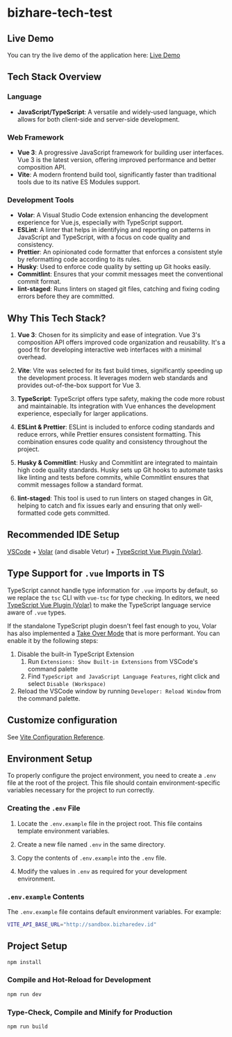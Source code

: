 # bizhare-tech-test

## Live Demo

You can try the live demo of the application here: [Live Demo](https://app.sample.com)

## Tech Stack Overview

### Language
- **JavaScript/TypeScript**: A versatile and widely-used language, which allows for both client-side and server-side development.

### Web Framework
- **Vue 3**: A progressive JavaScript framework for building user interfaces. Vue 3 is the latest version, offering improved performance and better composition API.
- **Vite**: A modern frontend build tool, significantly faster than traditional tools due to its native ES Modules support.

### Development Tools
- **Volar**: A Visual Studio Code extension enhancing the development experience for Vue.js, especially with TypeScript support.
- **ESLint**: A linter that helps in identifying and reporting on patterns in JavaScript and TypeScript, with a focus on code quality and consistency.
- **Prettier**: An opinionated code formatter that enforces a consistent style by reformatting code according to its rules.
- **Husky**: Used to enforce code quality by setting up Git hooks easily.
- **Commitlint**: Ensures that your commit messages meet the conventional commit format.
- **lint-staged**: Runs linters on staged git files, catching and fixing coding errors before they are committed.


## Why This Tech Stack?

1. **Vue 3**: Chosen for its simplicity and ease of integration. Vue 3's composition API offers improved code organization and reusability. It's a good fit for developing interactive web interfaces with a minimal overhead.
   
2. **Vite**: Vite was selected for its fast build times, significantly speeding up the development process. It leverages modern web standards and provides out-of-the-box support for Vue 3.

3. **TypeScript**: TypeScript offers type safety, making the code more robust and maintainable. Its integration with Vue enhances the development experience, especially for larger applications.

4. **ESLint & Prettier**: ESLint is included to enforce coding standards and reduce errors, while Prettier ensures consistent formatting. This combination ensures code quality and consistency throughout the project.

5. **Husky & Commitlint**: Husky and Commitlint are integrated to maintain high code quality standards. Husky sets up Git hooks to automate tasks like linting and tests before commits, while Commitlint ensures that commit messages follow a standard format.

6. **lint-staged**: This tool is used to run linters on staged changes in Git, helping to catch and fix issues early and ensuring that only well-formatted code gets committed.


## Recommended IDE Setup

[VSCode](https://code.visualstudio.com/) + [Volar](https://marketplace.visualstudio.com/items?itemName=Vue.volar) (and disable Vetur) + [TypeScript Vue Plugin (Volar)](https://marketplace.visualstudio.com/items?itemName=Vue.vscode-typescript-vue-plugin).

## Type Support for `.vue` Imports in TS

TypeScript cannot handle type information for `.vue` imports by default, so we replace the `tsc` CLI with `vue-tsc` for type checking. In editors, we need [TypeScript Vue Plugin (Volar)](https://marketplace.visualstudio.com/items?itemName=Vue.vscode-typescript-vue-plugin) to make the TypeScript language service aware of `.vue` types.

If the standalone TypeScript plugin doesn't feel fast enough to you, Volar has also implemented a [Take Over Mode](https://github.com/johnsoncodehk/volar/discussions/471#discussioncomment-1361669) that is more performant. You can enable it by the following steps:

1. Disable the built-in TypeScript Extension
    1) Run `Extensions: Show Built-in Extensions` from VSCode's command palette
    2) Find `TypeScript and JavaScript Language Features`, right click and select `Disable (Workspace)`
2. Reload the VSCode window by running `Developer: Reload Window` from the command palette.

## Customize configuration

See [Vite Configuration Reference](https://vitejs.dev/config/).

## Environment Setup
To properly configure the project environment, you need to create a `.env` file at the root of the project. This file should contain environment-specific variables necessary for the project to run correctly.

### Creating the `.env` File
1. Locate the `.env.example` file in the project root. This file contains template environment variables.
   
2. Create a new file named `.env` in the same directory.

3. Copy the contents of `.env.example` into the `.env` file.

4. Modify the values in `.env` as required for your development environment.

### `.env.example` Contents

The `.env.example` file contains default environment variables. For example:

```bash
VITE_API_BASE_URL="http://sandbox.bizharedev.id"
```


## Project Setup

```sh
npm install
```

### Compile and Hot-Reload for Development

```sh
npm run dev
```

### Type-Check, Compile and Minify for Production

```sh
npm run build
```
